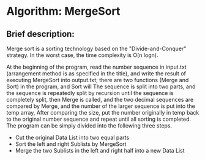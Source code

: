 # Algorithm: MergeSort 

## Brief description:
Merge sort is a sorting technology based on the "Divide-and-Conquer" strategy. In the worst case, the time complexity is O(n logn).

At the beginning of the program, read the number sequence in input.txt (arrangement method is as specified in the title), and write the result of executing MergeSort into output.txt; there are two functions (Merge and Sort) in the program, and Sort will The sequence is split into two parts, and the sequence is repeatedly split by recursion until the sequence is completely split, then Merge is called, and the two decimal sequences are compared by Merge, and the number of the larger sequence is put into the temp array, After comparing the size, put the number originally in temp back to the original number sequence and repeat until all sorting is completed. The program can be simply divided into the following three steps.
* Cut the original Data List into two equal parts
* Sort the left and right Sublists by MergeSort
* Merge the two Sublists in the left and right half into a new Data List